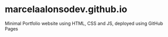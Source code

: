 # marcelaalonsodev.github.io
Minimal Portfolio website using HTML, CSS and JS, deployed using GitHub Pages
